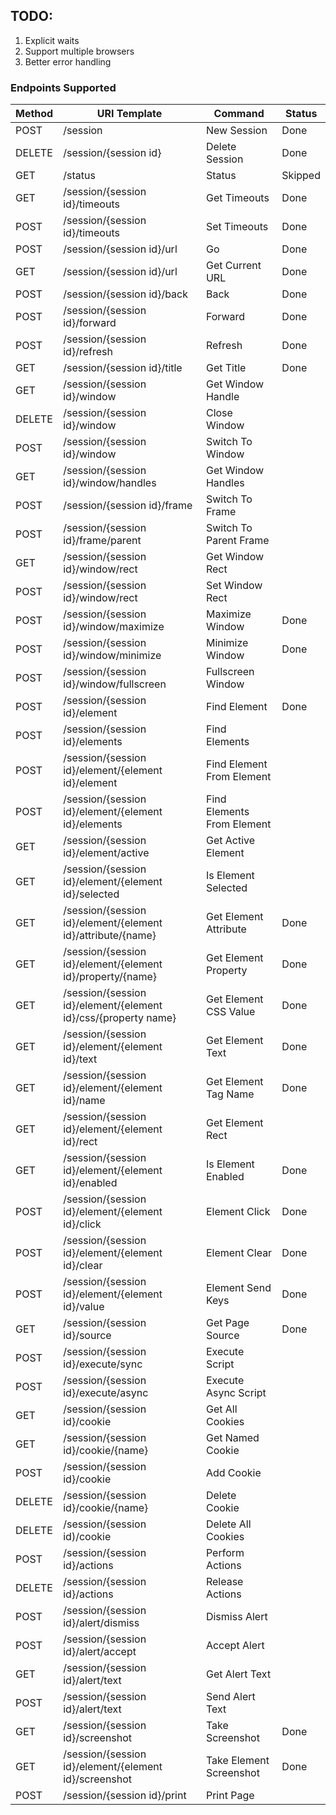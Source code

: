 ## TODO:
1. Explicit waits
4. Support multiple browsers
5. Better error handling

### Endpoints Supported

| Method  | URI Template                                                    | Command                    | Status  |
|---------|-----------------------------------------------------------------|----------------------------|---------|
| POST    | /session                                                        | New Session                | Done    |
| DELETE  | /session/{session id}                                           | Delete Session             | Done    |
| GET     | /status                                                         | Status                     | Skipped |
| GET     | /session/{session id}/timeouts                                  | Get Timeouts               | Done    |
| POST    | /session/{session id}/timeouts                                  | Set Timeouts               | Done    |
| POST    | /session/{session id}/url                                       | Go                         | Done    |
| GET     | /session/{session id}/url                                       | Get Current URL            | Done    |
| POST    | /session/{session id}/back                                      | Back                       | Done    |
| POST    | /session/{session id}/forward                                   | Forward                    | Done    |
| POST    | /session/{session id}/refresh                                   | Refresh                    | Done    |
| GET     | /session/{session id}/title                                     | Get Title                  | Done    |
| GET     | /session/{session id}/window                                    | Get Window Handle          |         |
| DELETE  | /session/{session id}/window                                    | Close Window               |         |
| POST    | /session/{session id}/window                                    | Switch To Window           |         |
| GET     | /session/{session id}/window/handles                            | Get Window Handles         |         |
| POST    | /session/{session id}/frame                                     | Switch To Frame            |         |
| POST    | /session/{session id}/frame/parent                              | Switch To Parent Frame     |         |
| GET     | /session/{session id}/window/rect                               | Get Window Rect            |         |
| POST    | /session/{session id}/window/rect                               | Set Window Rect            |         |
| POST    | /session/{session id}/window/maximize                           | Maximize Window            | Done    |
| POST    | /session/{session id}/window/minimize                           | Minimize Window            | Done    |
| POST    | /session/{session id}/window/fullscreen                         | Fullscreen Window          |         |
| POST    | /session/{session id}/element                                   | Find Element               | Done    |
| POST    | /session/{session id}/elements                                  | Find Elements              |         |
| POST    | /session/{session id}/element/{element id}/element              | Find Element From Element  |         |
| POST    | /session/{session id}/element/{element id}/elements             | Find Elements From Element |         |
| GET     | /session/{session id}/element/active                            | Get Active Element         |         |
| GET     | /session/{session id}/element/{element id}/selected             | Is Element Selected        |         |
| GET     | /session/{session id}/element/{element id}/attribute/{name}     | Get Element Attribute      | Done    |
| GET     | /session/{session id}/element/{element id}/property/{name}      | Get Element Property       | Done    |
| GET     | /session/{session id}/element/{element id}/css/{property name}  | Get Element CSS Value      | Done    |
| GET     | /session/{session id}/element/{element id}/text                 | Get Element Text           | Done    |
| GET     | /session/{session id}/element/{element id}/name                 | Get Element Tag Name       | Done    |
| GET     | /session/{session id}/element/{element id}/rect                 | Get Element Rect           |         |
| GET     | /session/{session id}/element/{element id}/enabled              | Is Element Enabled         | Done    |
| POST    | /session/{session id}/element/{element id}/click                | Element Click              | Done    |
| POST    | /session/{session id}/element/{element id}/clear                | Element Clear              | Done    |
| POST    | /session/{session id}/element/{element id}/value                | Element Send Keys          | Done    |
| GET     | /session/{session id}/source                                    | Get Page Source            | Done    |
| POST    | /session/{session id}/execute/sync                              | Execute Script             |         |
| POST    | /session/{session id}/execute/async                             | Execute Async Script       |         |
| GET     | /session/{session id}/cookie                                    | Get All Cookies            |         |
| GET     | /session/{session id}/cookie/{name}                             | Get Named Cookie           |         |
| POST    | /session/{session id}/cookie                                    | Add Cookie                 |         |
| DELETE  | /session/{session id}/cookie/{name}                             | Delete Cookie              |         |
| DELETE  | /session/{session id)/cookie                                    | Delete All Cookies         |         |
| POST    | /session/{session id}/actions                                   | Perform Actions            |         |
| DELETE  | /session/{session id}/actions                                   | Release Actions            |         |
| POST    | /session/{session id}/alert/dismiss                             | Dismiss Alert              |         |
| POST    | /session/{session id}/alert/accept                              | Accept Alert               |         |
| GET     | /session/{session id}/alert/text                                | Get Alert Text             |         |
| POST    | /session/{session id}/alert/text                                | Send Alert Text            |         |
| GET     | /session/{session id}/screenshot                                | Take Screenshot            | Done    |
| GET     | /session/{session id}/element/{element id}/screenshot           | Take Element Screenshot    | Done    |
| POST    | /session/{session id}/print                                     | Print Page                 |         |
